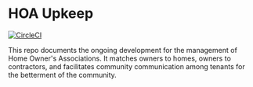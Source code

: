 # HOA Upkeep
[![CircleCI](https://circleci.com/gh/sleethma/hoa-upkeep.svg?style=svg)](https://circleci.com/gh/sleethma/hoa-upkeep)

This repo documents the ongoing development for the management of Home Owner's Associations. It matches owners to homes, owners to contractors,
and facilitates community communication among tenants for the betterment of the community. 